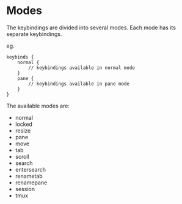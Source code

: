 # Modes
The keybindings are divided into several modes. Each mode has its separate keybindings.

eg.
```kdl
keybinds {
    normal {
        // keybindings available in normal mode
    }
    pane {
        // keybindings available in pane mode
    }
}
```

The available modes are:
- normal
- locked
- resize
- pane
- move
- tab
- scroll
- search
- entersearch
- renametab
- renamepane
- session
- tmux
